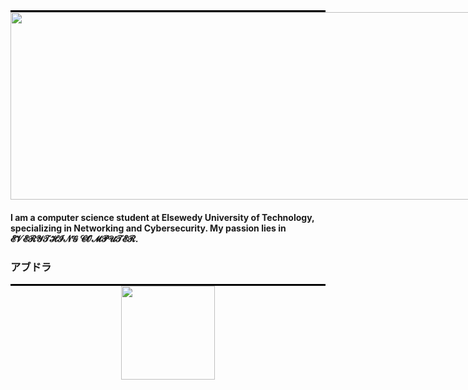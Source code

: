 <hr style="width: 100%; border: none; border-top: 2px solid black; margin: 0;">
<div style="width: 100vw; overflow: hidden;">
  <img src="https://media3.giphy.com/media/v1.Y2lkPTc5MGI3NjExemcyaTFxYTZ6c2Rmb3ltOWxma283ZHJtMGUxaHoyamMwcXhya3pneiZlcD12MV9pbnRlcm5hbF9naWZfYnlfaWQmY3Q9Zw/nzanFSbuNbIIrSsmNe/giphy.gif" 
       style="width: 100vw; height: 300px; object-fit: fill;" />
</div>
<h4 align="left">I am a computer science student at Elsewedy University of Technology, specializing in Networking and Cybersecurity. My passion lies in 𝓔𝓥𝓔𝓡𝓨𝓣𝓗𝓘𝓝𝓖 𝓒𝓞𝓜𝓟𝓤𝓣𝓔𝓡.
</h4>
<h3>アブドラ</h3>
<hr style="width: 100%; border: none; border-top: 2px solid black; margin: 0;">

</div>
<div align="center"> <img height="150px" src="[https://64.media.tumblr.com/9f5abfbd728caf3c28efaef32e52ac6e/818874f94e0b7eaf-ce/s1280x1920/0e7d01eeb43d1f98624da20a663425c76db4744d.gifv](https://media4.giphy.com/media/v1.Y2lkPTc5MGI3NjExNzJ6azFwdmFpdm52emloY3F4Yng3ZzZiczg1dm1seGgwNHJiMjByeCZlcD12MV9pbnRlcm5hbF9naWZfYnlfaWQmY3Q9cw/P22ErVqWLCQMzQQ2yI/giphy.gif)"/></div>
